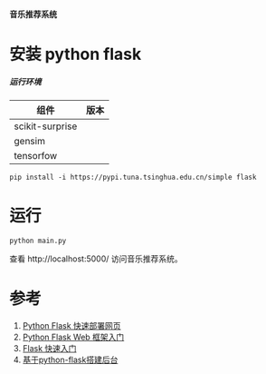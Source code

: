 **音乐推荐系统**





# 安装 python flask

##### 运行环境

| 组件            | 版本 |
| --------------- | ---- |
| scikit-surprise |      |
| gensim          |      |
| tensorfow       |      |





```shell script
pip install -i https://pypi.tuna.tsinghua.edu.cn/simple flask
```

# 运行

```shell script
python main.py
```

查看 http://localhost:5000/ 访问音乐推荐系统。






# 参考
1. [Python Flask 快速部署网页](https://www.jianshu.com/p/c8b321087eca)
2. [Python Flask Web 框架入门](https://blog.csdn.net/sinat_38682860/article/details/82354342)
2. [Flask 快速入门](http://docs.jinkan.org/docs/flask/quickstart.html#a-minimal-application)
3. [基于python-flask搭建后台](https://blog.csdn.net/WinerChopin/article/details/81060230)